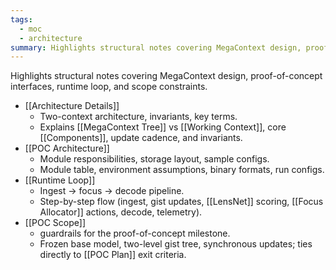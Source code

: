 ```yaml
---
tags:
  - moc
  - architecture
summary: Highlights structural notes covering MegaContext design, proof-of-concept interfaces, runtime loop, and scope constraints.
---
```

Highlights structural notes covering MegaContext design, proof-of-concept interfaces, runtime loop, and scope constraints.

- [[Architecture Details]]
    - Two-context architecture, invariants, key terms.
    - Explains [[MegaContext Tree]] vs [[Working Context]], core [[Components]], update cadence, and invariants.
- [[POC Architecture]]
    - Module responsibilities, storage layout, sample configs.
    - Module table, environment assumptions, binary formats, run configs.
- [[Runtime Loop]]
    - Ingest → focus → decode pipeline.
    - Step-by-step flow (ingest, gist updates, [[LensNet]] scoring, [[Focus Allocator]] actions, decode, telemetry).
- [[POC Scope]]
    - guardrails for the proof-of-concept milestone.
    - Frozen base model, two-level gist tree, synchronous updates; ties directly to [[POC Plan]] exit criteria.
